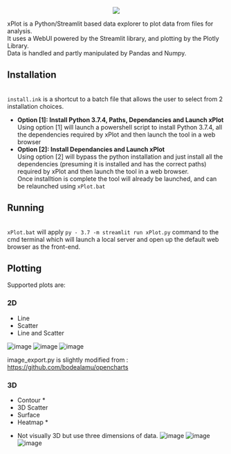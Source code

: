 <p align="center">
  <img src="https://user-images.githubusercontent.com/83425701/137222206-7953099b-2a39-4ac3-98a8-5bfd3a910c0e.png" /img>
</p>

xPlot is a Python/Streamlit based data explorer to plot data from files for analysis.
<br>It uses a WebUI powered by the Streamlit library, and plotting by the Plotly Library.
<br>Data is handled and partly manipulated by Pandas and Numpy.

## Installation

<br>`install.ink` is a shortcut to a batch file that allows the user to select from 2 installation choices.
- **Option [1]: Install Python 3.7.4, Paths, Dependancies and Launch xPlot**
<br>Using option [1] will launch a powershell script to install Python 3.7.4, all the dependencies required by xPlot and then launch the tool in a web browser
- **Option [2]: Install Dependancies and Launch xPlot**
<br>Using option [2] will bypass the python installation and just install all the dependencies (presuming it is installed and has the correct paths) required by xPlot and then launch the tool in a web browser.
<br>Once installtion is complete the tool will already be launched, and can be relaunched using `xPlot.bat`

## Running

<br>`xPlot.bat` will apply `py - 3.7 -m streamlit run xPlot.py` command to the cmd terminal which will launch a local server and open up the default web browser as the front-end.

## Plotting

Supported plots are:
### 2D
- Line
- Scatter
- Line and Scatter

![image](https://user-images.githubusercontent.com/83425701/137307577-3c0ef09c-49a9-4738-8cf1-4484f90de77f.png)
![image](https://user-images.githubusercontent.com/83425701/137308794-2bda73dd-d12e-4096-934c-5b3a9df1dd25.png)
![image](https://user-images.githubusercontent.com/83425701/137308847-7d6041a5-8617-457b-a7d5-203cc6ece13e.png)

image_export.py is slightly modified from : https://github.com/bodealamu/opencharts
### 3D
- Contour *
- 3D Scatter
- Surface
- Heatmap *
* Not visually 3D but use three dimensions of data.
![image](https://user-images.githubusercontent.com/83425701/137308065-8a3dd4cb-417d-453a-9481-04cc3cc7adaf.png)
![image](https://user-images.githubusercontent.com/83425701/137308427-a93921fe-9136-4c63-8a32-03d9d4078420.png)
![image](https://user-images.githubusercontent.com/83425701/137308578-1c503083-d586-4eec-a993-4289b6535493.png)


